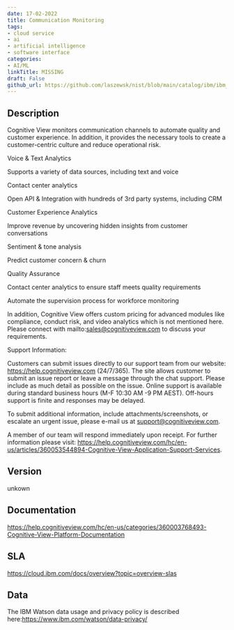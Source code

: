 ```yaml
---
date: 17-02-2022
title: Communication Monitoring
tags: 
- cloud service
- ai
- artificial intelligence
- software interface
categories: 
- AI/ML
linkTitle: MISSING
draft: False         
github_url: https://github.com/laszewsk/nist/blob/main/catalog/ibm/ibm_communication_monitoring.yaml
---
```


## Description


Cognitive View monitors communication channels to automate quality
and customer experience. In addition, it provides the necessary
tools to create a customer-centric culture and reduce operational
risk.

Voice & Text Analytics


Supports a variety of data sources, including text and voice

Contact center analytics

Open API & Integration with hundreds of 3rd party systems, including CRM


Customer Experience Analytics


Improve revenue by uncovering hidden insights from customer conversations

Sentiment & tone analysis

Predict customer concern & churn


Quality Assurance


Contact center analytics to ensure staff meets quality requirements

Automate the supervision process for workforce monitoring


In addition, Cognitive View offers custom pricing for advanced
modules like compliance, conduct risk, and video analytics which is
not mentioned here. Please connect with
mailto:sales@cognitiveview.com to discuss your requirements.

Support Information:

Customers can submit issues directly to our support team from our
website: https://help.cognitiveview.com (24/7/365). The site allows
customer to submit an issue report or leave a message through the
chat support. Please include as much detail as possible on the
issue.  Online support is available during standard business hours
(M-F 10:30 AM -9 PM AEST).  Off-hours support is finite and
responses may be delayed.

To submit additional information, include attachments/screenshots,
or escalate an urgent issue, please e-mail us at
support@cognitiveview.com.

A member of our team will respond immediately upon receipt. For
further information please visit:
https://help.cognitiveview.com/hc/en-us/articles/360053544894-Cognitive-View-Application-Support-Services.


## Version

unkown

## Documentation

https://help.cognitiveview.com/hc/en-us/categories/360003768493-Cognitive-View-Platform-Documentation

## SLA

https://cloud.ibm.com/docs/overview?topic=overview-slas

## Data

The IBM Watson data usage and privacy policy is described here:https://www.ibm.com/watson/data-privacy/
